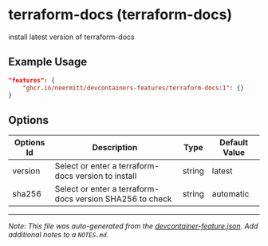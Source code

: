 
# terraform-docs (terraform-docs)

install latest version of terraform-docs

## Example Usage

```json
"features": {
    "ghcr.io/neermitt/devcontainers-features/terraform-docs:1": {}
}
```

## Options

| Options Id | Description | Type | Default Value |
|-----|-----|-----|-----|
| version | Select or enter a terraform-docs version to install | string | latest |
| sha256 | Select or enter a terraform-docs version SHA256 to check | string | automatic |



---

_Note: This file was auto-generated from the [devcontainer-feature.json](https://github.com/neermitt/devcontainers-features/blob/main/src/terraform-docs/devcontainer-feature.json).  Add additional notes to a `NOTES.md`._
